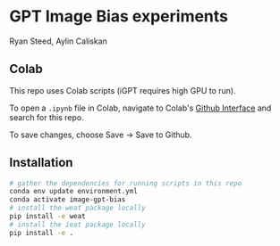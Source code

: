 # GPT Image Bias experiments

Ryan Steed, Aylin Caliskan

## Colab

This repo uses Colab scripts (iGPT requires high GPU to run).

To open a `.ipynb` file in Colab, navigate to Colab's [Github Interface](http://colab.research.google.com/github) and search for this repo.

To save changes, choose Save -> Save to Github.

## Installation

```bash
# gather the dependencies for running scripts in this repo
conda env update environment.yml
conda activate image-gpt-bias
# install the weat package locally
pip install -e weat
# install the ieat package locally
pip install -e .
```
